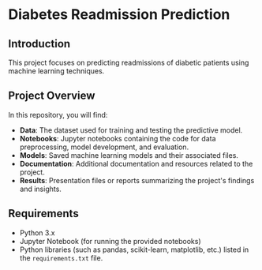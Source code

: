 # Diabetes Readmission Prediction

## Introduction

This project focuses on predicting readmissions of diabetic patients using machine learning techniques.

## Project Overview

In this repository, you will find:

- **Data**: The dataset used for training and testing the predictive model.
- **Notebooks**: Jupyter notebooks containing the code for data preprocessing, model development, and evaluation.
- **Models**: Saved machine learning models and their associated files.
- **Documentation**: Additional documentation and resources related to the project.
- **Results**: Presentation files or reports summarizing the project's findings and insights.

## Requirements

- Python 3.x
- Jupyter Notebook (for running the provided notebooks)
- Python libraries (such as pandas, scikit-learn, matplotlib, etc.) listed in the `requirements.txt` file.

